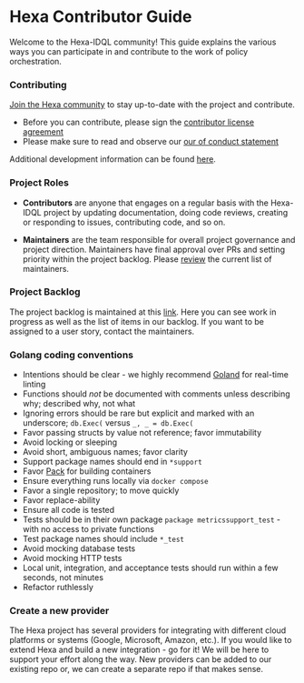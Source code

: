 # Hexa Contributor Guide

Welcome to the Hexa-IDQL community! This guide explains the various ways you can participate in and contribute to the
work of policy orchestration.

### Contributing

[Join the Hexa community](https://hexaorchestration.org/preview/#join) to stay up-to-date with the project and contribute.

* Before you can contribute, please sign the [contributor license agreement](https://docs.linuxfoundation.org/lfx/easycla/contributors)
* Please make sure to read and observe our [our of conduct statement](CODE_OF_CONDUCT.md)

Additional development information can be found [here](DEVELOPMENT.md).

### Project Roles

* **Contributors** are anyone that engages on a regular basis with the Hexa-IDQL project by updating documentation, doing 
code reviews, creating or responding to issues, contributing code, and so on.

* **Maintainers** are the team responsible for overall project governance and project direction. Maintainers have final
approval over PRs and setting priority within the project backlog.
Please [review](https://github.com/hexa-org/policy-orchestrator/blob/main/MAINTAINERS.md) the current list of
maintainers.

### Project Backlog

The project backlog is maintained at this [link](https://github.com/orgs/hexa-org/projects/1/views/4). Here you can see
work in progress as well as the list of items in our backlog. If you want to be assigned to a user story, contact the
maintainers.

### Golang coding conventions

* Intentions should be clear - we highly recommend [Goland](https://www.jetbrains.com/go/) for real-time linting
* Functions should _not_ be documented with comments unless describing why; described why, not what
* Ignoring errors should be rare but explicit and marked with an underscore; `db.Exec(` versus `_, _ = db.Exec(`
* Favor passing structs by value not reference; favor immutability
* Avoid locking or sleeping
* Avoid short, ambiguous names; favor clarity
* Support package names should end in `*support`
* Favor [Pack](https://buildpacks.io) for building containers
* Ensure everything runs locally via `docker compose`
* Favor a single repository; to move quickly
* Favor replace-ability
* Ensure all code is tested
* Tests should be in their own package `package metricssupport_test` - with no access to private functions
* Test package names should include `*_test`
* Avoid mocking database tests
* Avoid mocking HTTP tests
* Local unit, integration, and acceptance tests should run within a few seconds, not minutes
* Refactor ruthlessly

### Create a new provider

The Hexa project has several providers for integrating with different cloud platforms or systems (Google, Microsoft,
Amazon, etc.). If you would like to extend Hexa and build a new integration - go for it! We will be here to support your
effort along the way. New providers can be added to our existing repo or, we can create a separate repo if that makes
sense.
